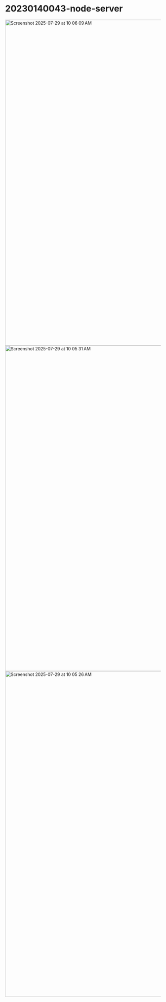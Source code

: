 # 20230140043-node-server
<img width="1680" height="1050" alt="Screenshot 2025-07-29 at 10 06 09 AM" src="https://github.com/user-attachments/assets/4c530e79-fc98-4f29-8567-87e62217d513" />
<img width="1680" height="1050" alt="Screenshot 2025-07-29 at 10 05 31 AM" src="https://github.com/user-attachments/assets/725c9e6e-50a8-43df-a79e-5972e88d91aa" />
<img width="1680" height="1050" alt="Screenshot 2025-07-29 at 10 05 26 AM" src="https://github.com/user-attachments/assets/d7d2f203-857f-4519-84ab-d270bf9e888d" />

